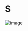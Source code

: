 # S
![image](https://github.com/Nandan-mnaik/S/assets/160122082/e79952e0-847b-467c-9b98-3474e83ce484)

